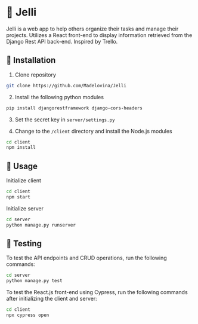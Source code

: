 # 📅 Jelli

Jelli is a web app to help others organize their tasks and manage their projects. Utilizes a React front-end to display information retrieved from the Django Rest API back-end. Inspired by Trello.

## 🔽 Installation

1. Clone repository

```bash
git clone https://github.com/Madelovina/Jelli
```

2. Install the following python modules

```bash
pip install djangorestframework django-cors-headers
```

3. Set the secret key in `server/settings.py`

4. Change to the `/client` directory and install the Node.js modules

```bash
cd client
npm install
```

## 🚩 Usage

Initialize client

```bash
cd client
npm start
```

Initialize server

```bash
cd server
python manage.py runserver
```

## 🧪 Testing

To test the API endpoints and CRUD operations, run the following commands:

```bash
cd server
python manage.py test
```

To test the React.js front-end using Cypress, run the following commands after initializing the client and server:

```bash
cd client
npx cypress open
```
